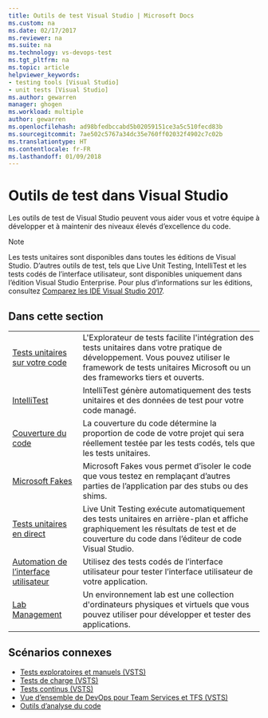 ```yaml
---
title: Outils de test Visual Studio | Microsoft Docs
ms.custom: na
ms.date: 02/17/2017
ms.reviewer: na
ms.suite: na
ms.technology: vs-devops-test
ms.tgt_pltfrm: na
ms.topic: article
helpviewer_keywords:
- testing tools [Visual Studio]
- unit tests [Visual Studio]
ms.author: gewarren
manager: ghogen
ms.workload: multiple
author: gewarren
ms.openlocfilehash: ad98bfedbccabd5b02059151ce3a5c510fecd83b
ms.sourcegitcommit: 7ae502c5767a34dc35e760ff02032f4902c7c02b
ms.translationtype: HT
ms.contentlocale: fr-FR
ms.lasthandoff: 01/09/2018
---
```

# <a name="testing-tools-in-visual-studio"></a>Outils de test dans Visual Studio

Les outils de test de Visual Studio peuvent vous aider vous et votre équipe à développer et à maintenir des niveaux élevés d’excellence du code.

> [!NOTE]
> Les tests unitaires sont disponibles dans toutes les éditions de Visual Studio. D’autres outils de test, tels que Live Unit Testing, IntelliTest et les tests codés de l’interface utilisateur, sont disponibles uniquement dans l’édition Visual Studio Enterprise. Pour plus d’informations sur les éditions, consultez [Comparez les IDE Visual Studio 2017](https://www.visualstudio.com/vs/compare/).

## <a name="in-this-section"></a>Dans cette section

|||
|-|-|
|[Tests unitaires sur votre code](../test/unit-test-your-code.md)|L'Explorateur de tests facilite l'intégration des tests unitaires dans votre pratique de développement. Vous pouvez utiliser le framework de tests unitaires Microsoft ou un des frameworks tiers et ouverts.|
|[IntelliTest](../test/generate-unit-tests-for-your-code-with-intellitest.md)|IntelliTest génère automatiquement des tests unitaires et des données de test pour votre code managé.|
|[Couverture du code](../test/using-code-coverage-to-determine-how-much-code-is-being-tested.md)|La couverture du code détermine la proportion de code de votre projet qui sera réellement testée par les tests codés, tels que les tests unitaires.|
|[Microsoft Fakes](../test/isolating-code-under-test-with-microsoft-fakes.md)|Microsoft Fakes vous permet d’isoler le code que vous testez en remplaçant d’autres parties de l’application par des stubs ou des shims.|
|[Tests unitaires en direct](../test/live-unit-testing.md)|Live Unit Testing exécute automatiquement des tests unitaires en arrière-plan et affiche graphiquement les résultats de test et de couverture du code dans l’éditeur de code Visual Studio.|
|[Automation de l’interface utilisateur](../test/use-ui-automation-to-test-your-code.md)|Utilisez des tests codés de l’interface utilisateur pour tester l’interface utilisateur de votre application.|
|[Lab Management](../test/lab-management/using-a-lab-environment-for-your-application-lifecycle.md)|Un environnement lab est une collection d'ordinateurs physiques et virtuels que vous pouvez utiliser pour développer et tester des applications.|

## <a name="related-scenarios"></a>Scénarios connexes

* [Tests exploratoires et manuels (VSTS)](/vsts/manual-test/)
* [Tests de charge (VSTS)](/vsts/load-test/index)
* [Tests continus (VSTS)](/vsts/build-release/test/index)
* [Vue d’ensemble de DevOps pour Team Services et TFS (VSTS)](/vsts/user-guide/devops-alm-overview)
* [Outils d’analyse du code](../code-quality/analyzing-application-quality-by-using-code-analysis-tools.md)
